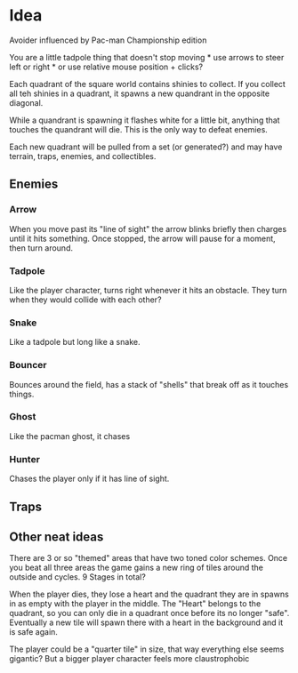 # Idea

Avoider influenced by Pac-man Championship edition

You are a little tadpole thing that doesn't stop moving
	* use arrows to steer left or right
	* or use relative mouse position + clicks?

Each quadrant of the square world contains shinies to collect.  If you collect
all teh shinies in a quadrant, it spawns a new quandrant in the opposite diagonal.

While a quandrant is spawning it flashes white for a little bit, anything that touches
the quandrant will die.  This is the only way to defeat enemies.

Each new quadrant will be pulled from a set (or generated?) and may have terrain, traps, enemies,
and collectibles.

## Enemies

### Arrow  
When you move past its "line of sight" the arrow blinks briefly then charges until it hits something.
Once stopped, the arrow will pause for a moment, then turn around.

### Tadpole
Like the player character, turns right whenever it hits an obstacle.  They turn when they would collide with
each other?

### Snake
Like a tadpole but long like a snake.

### Bouncer
Bounces around the field, has a stack of "shells" that break off as it touches things. 

### Ghost
Like the pacman ghost, it chases

### Hunter
Chases the player only if it has line of sight.  

## Traps


## Other neat ideas
There are 3 or so "themed" areas that have two toned color schemes.  Once you beat all three areas the game
gains a new ring of tiles around the outside and cycles.  9 Stages in total?

When the player dies, they lose a heart and the quadrant they are in spawns in as empty with the player in the middle.
The "Heart" belongs to the quadrant, so you can only die in a quadrant once before its no longer "safe".  Eventually
a new tile will spawn there with a heart in the background and it is safe again.

The player could be a "quarter tile" in size, that way everything else seems gigantic?  But a bigger player character
feels more claustrophobic
